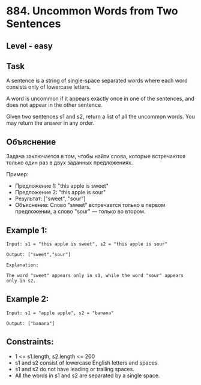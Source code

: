 # 884. Uncommon Words from Two Sentences


## Level - easy


## Task
A sentence is a string of single-space separated words where each word consists only of lowercase letters.

A word is uncommon if it appears exactly once in one of the sentences, and does not appear in the other sentence.

Given two sentences s1 and s2, return a list of all the uncommon words. You may return the answer in any order.


## Объяснение
Задача заключается в том, чтобы найти слова, которые встречаются только один раз в двух заданных предложениях.

Пример:  
- Предложение 1: "this apple is sweet"
- Предложение 2: "this apple is sour"
- Результат: ["sweet", "sour"]
- Объяснение: Слово "sweet" встречается только в первом предложении, а слово "sour" — только во втором.


## Example 1:
```
Input: s1 = "this apple is sweet", s2 = "this apple is sour"

Output: ["sweet","sour"]

Explanation:

The word "sweet" appears only in s1, while the word "sour" appears only in s2.
```


## Example 2:
```
Input: s1 = "apple apple", s2 = "banana"

Output: ["banana"]
```


## Constraints:
- 1 <= s1.length, s2.length <= 200
- s1 and s2 consist of lowercase English letters and spaces.
- s1 and s2 do not have leading or trailing spaces.
- All the words in s1 and s2 are separated by a single space.
